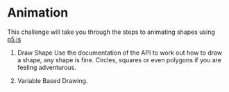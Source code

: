 # Animation

This challenge will take you through the steps to animating shapes using [p5.js](https://p5js.org/)

1. Draw Shape
Use the documentation of the API to work out how to draw a shape, any shape is fine. Circles, squares or even polygons if you are feeling adventurous.

2. Variable Based Drawing.